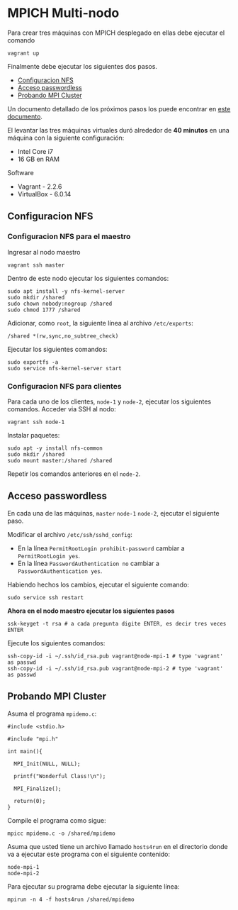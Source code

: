 # MPICH Multi-nodo

Para crear tres máquinas con MPICH desplegado en ellas debe ejecutar el comando 

```
vagrant up
```

Finalmente debe ejecutar los siguientes dos pasos.

* [Configuracion NFS](#configuracion-nfs)
* [Acceso passwordless](#acceso-passwordless)
* [Probando MPI Cluster](#probando-mpi-cluster)

Un documento detallado de los próximos pasos los puede encontrar en [este documento](https://docs.google.com/document/d/1IgQXv81USdHU4lRUsbXPN017BAPUXdqi5t9BUa6yXF8/edit?usp=sharing).

El levantar las tres máquinas virtuales duró alrededor de **40 minutos** en una máquina con la siguiente configuración:

* Intel Core i7
* 16 GB en RAM

Software

* Vagrant - 2.2.6
* VirtualBox - 6.0.14

## Configuracion NFS

### Configuracion NFS para el maestro

Ingresar al nodo maestro

```
vagrant ssh master
```

Dentro de este nodo ejecutar los siguientes comandos:

```
sudo apt install -y nfs-kernel-server
sudo mkdir /shared
sudo chown nobody:nogroup /shared
sudo chmod 1777 /shared
```

Adicionar, como `root`, la siguiente línea al archivo `/etc/exports`:

```
/shared *(rw,sync,no_subtree_check)
```

Ejecutar los siguientes comandos:

```
sudo exportfs -a
sudo service nfs-kernel-server start
```

### Configuracion NFS para clientes

Para cada uno de los clientes, `node-1` y `node-2`, ejecutar los siguientes comandos. 
Acceder via SSH al nodo:

```
vagrant ssh node-1
```

Instalar paquetes:

```
sudo apt -y install nfs-common
sudo mkdir /shared
sudo mount master:/shared /shared
```

Repetir los comandos anteriores en el `node-2`.

## Acceso passwordless

En cada una de las máquinas, `master` `node-1` `node-2`, ejecutar el siguiente paso.

Modificar el archivo `/etc/ssh/sshd_config`:

* En la línea `PermitRootLogin prohibit-password` cambiar a `PermitRootLogin yes`.
* En la línea `PasswordAuthentication no` cambiar a `PasswordAuthentication yes`. 

Habiendo hechos los cambios, ejecutar el siguiente comando:

```
sudo service ssh restart
```

**Ahora en el nodo maestro ejecutar los siguientes pasos**

```
ssk-keyget -t rsa # a cada pregunta digite ENTER, es decir tres veces ENTER
```

Ejecute los siguientes comandos:

```
ssh-copy-id -i ~/.ssh/id_rsa.pub vagrant@node-mpi-1 # type 'vagrant' as passwd
ssh-copy-id -i ~/.ssh/id_rsa.pub vagrant@node-mpi-2 # type 'vagrant' as passwd
```

## Probando MPI Cluster

Asuma el programa `mpidemo.c`:

```
#include <stdio.h>

#include "mpi.h"

int main(){
 
  MPI_Init(NULL, NULL);  
 
  printf("Wonderful Class!\n");
 
  MPI_Finalize();

  return(0);
}
```

Compile el programa como sigue:

```
mpicc mpidemo.c -o /shared/mpidemo
```

Asuma que usted tiene un archivo llamado `hosts4run` en el directorio donde va a ejecutar este programa con el siguiente contenido:

```
node-mpi-1
node-mpi-2
```

Para ejecutar su programa debe ejecutar la siguiente línea:

```
mpirun -n 4 -f hosts4run /shared/mpidemo
```
